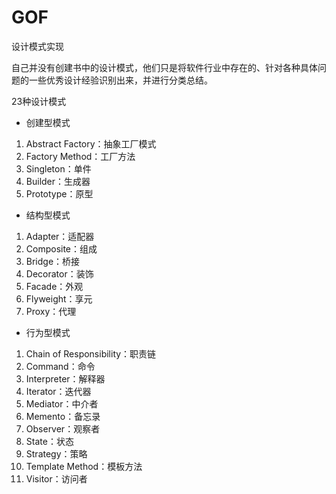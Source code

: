 # GOF
设计模式实现

自己并没有创建书中的设计模式，他们只是将软件行业中存在的、针对各种具体问题的一些优秀设计经验识别出来，并进行分类总结。

23种设计模式

- 创建型模式

1. Abstract Factory：抽象工厂模式
2. Factory Method：工厂方法
3. Singleton：单件
4. Builder：生成器
5. Prototype：原型

- 结构型模式
1. Adapter：适配器
2. Composite：组成
3. Bridge：桥接
4. Decorator：装饰
5. Facade：外观
6. Flyweight：享元
7. Proxy：代理

- 行为型模式
1. Chain of Responsibility：职责链
2. Command：命令
3. Interpreter：解释器
4. Iterator：迭代器
5. Mediator：中介者
6. Memento：备忘录
7. Observer：观察者
8. State：状态
9. Strategy：策略
10. Template Method：模板方法
11. Visitor：访问者
